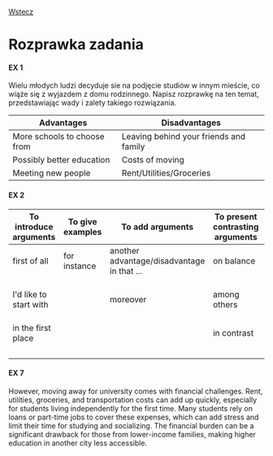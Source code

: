 [Wstecz](../angielski.md)

# Rozprawka zadania

#### EX 1

Wielu młodych ludzi decyduje sie na podjęcie studiów w innym mieście, co wiąże się z wyjazdem z domu rodzinnego. Napisz rozprawkę na ten temat, przedstawiając wady i zalety takiego rozwiązania.

| Advantages                  | Disadvantages                          |
| --------------------------- | -------------------------------------- |
| More schools to choose from | Leaving behind your friends and family |
| Possibly better education   | Costs of moving                        |
| Meeting new people          | Rent/Utilities/Groceries               |

#### EX 2

| To introduce arguments | To give examples | To add arguments                           | To present contrasting arguments | To sum up                                  | To express opinions    |
| ---------------------- | ---------------- | ------------------------------------------ | -------------------------------- | ------------------------------------------ | ---------------------- |
| first of all           | for instance     | another advantage/disadvantage in that ... | on balance                       | all things considered                      | I'm convinced that ... |
| I'd like to start with |                  | moreover                                   | among others                     | taking the disadvantage into consideration | in my experience       |
| in the first place     |                  |                                            | in contrast                      |                                            | in my view             |
|                        |                  |                                            |                                  |                                            | to my mind             |

#### EX 7

However, moving away for university comes with financial challenges. Rent, utilities, groceries, and transportation costs can add up quickly, especially for students living independently for the first time. Many students rely on loans or part-time jobs to cover these expenses, which can add stress and limit their time for studying and socializing. The financial burden can be a significant drawback for those from lower-income families, making higher education in another city less accessible.
